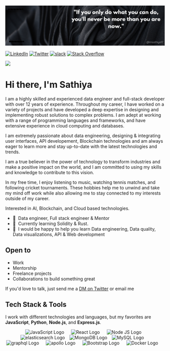 ![](images/banner.png)

[![LinkedIn](https://img.shields.io/badge/LinkedIn-%230077B5.svg?style=flat&logo=linkedin&logoColor=white)](https://linkedin.com/in/imsathiya17)
[![Twitter](https://img.shields.io/badge/Twitter-%231DA1F2.svg?style=flat&logo=Twitter&logoColor=white)](https://twitter.com/imsathiya17) 
[![slack](https://img.shields.io/badge/slack-%231876F3.svg?style=flat&logo=slack&logoColor=white)](https://imsathiya17.slack.com/team/U052Q98MYJJ)
[![Stack Overflow](https://img.shields.io/badge/-Stackoverflow-FE7A16?style=flat&logo=stack-overflow&logoColor=white)](https://stackoverflow.com/users/15348179/imsathiya17) 


[![](https://visitcount.itsvg.in/api?id=imsathiya17&label=Profile%20Views&color=0&icon=5&pretty=false)](https://visitcount.itsvg.in)

# Hi there, I'm Sathiya

I am a highly skilled and experienced data engineer and full-stack developer with over 12 years of experience. Throughout my career, I have worked on a variety of projects and have developed a deep expertise in designing and implementing robust solutions to complex problems. I am adept at working with a range of programming languages and frameworks, and have extensive experience in cloud computing and databases. 

I am extremely passionate about data engineering, designing & integrating user interfaces, API developement, Blockchain technologies and am always eager to learn more and stay up-to-date with the latest technologies and trends.

I am a true believer in the power of technology to transform industries and make a positive impact on the world, and I am committed to using my skills and knowledge to contribute to this vision.

In my free time, I enjoy listening to music, watching tennis matches, and following cricket tournaments. These hobbies help me to unwind and take my mind off work while also allowing me to stay connected to my interests outside of my career.


Interested in AI, Blockchain, and Cloud based technologies.

- 🏢 &nbsp;Data engineer, Full stack engineer &  Mentor
- 🌱 &nbsp;Currently learning Solidity & Rust.
- 💬 &nbsp;I would be happy to help you learn Data engineering, Data quality, Data visualizations, API & Web development

## Open to

- Work
- Mentorship
- Freelance projects
- Collaborations to build something great

If you'd love to talk, just send me a [DM on Twitter](https://twitter.com/imsathiya17) or email me

## Tech Stack & Tools

I work with different technologies and languages, but my favorites are **JavaScript**, **Python**, **Node.js**, and **Express.js**.

<p align="center">
  <img src="https://cdn.worldvectorlogo.com/logos/javascript-1.svg" title="JavaScript" alt="JavaScript Logo" width="57" /> &emsp;
  <img src="https://brandlogos.net/wp-content/uploads/2020/09/react-logo.png" title="React JS" alt="React Logo" width="64" /> &emsp;
  <img src="https://cdn.worldvectorlogo.com/logos/nodejs-1.svg" title="Node JS" alt="Node JS Logo" width="96"/> &ensp;
  <img src="https://cdn.worldvectorlogo.com/logos/elasticsearch.svg" title="elasticsearch" alt="elasticsearch Logo" width="64"/> &ensp;
  <img src="https://cdn.worldvectorlogo.com/logos/mongodb-icon-1.svg" title="MongoDB" alt="MongoDB Logo" width="64"/> &ensp;
  <img src="https://cdn.worldvectorlogo.com/logos/mysql-6.svg" title="MySQL" alt="MySQL Logo" width="56"/> &emsp;
  <img src="https://cdn.worldvectorlogo.com/logos/graphql-logo-2.svg" title="graphql" alt="graphql Logo" width="57" /> &emsp;
  <img src="https://cdn.worldvectorlogo.com/logos/apollo-graphql-compact.svg" title="apollo graphql" alt="apollo Logo" width="57" /> &emsp;
  <img src="https://cdn.worldvectorlogo.com/logos/bootstrap-5-1.svg" title="Bootstrap" alt="Bootstrap Logo" width="68" /> &emsp;
  <img src="https://cdn.worldvectorlogo.com/logos/docker.svg" title="Docker" alt="Docker Logo" width="62"/> &emsp;
</p>
